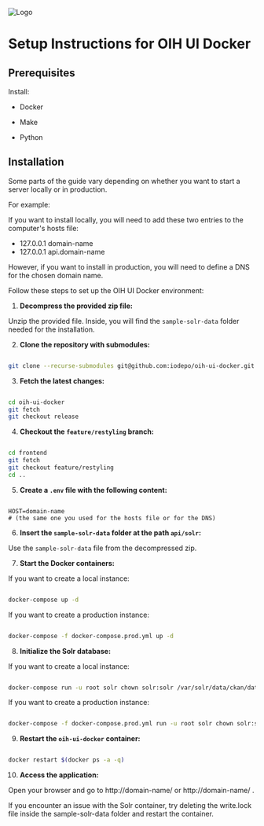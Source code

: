 ![Logo](https://oceaninfohub.org/wp-content/uploads/2020/12/logo_OIH_PNG-RGB-1.png)

# Setup Instructions for OIH UI Docker

## Prerequisites

Install:

- Docker

- Make

- Python

## Installation

Some parts of the guide vary depending on whether you want to start a server locally or in production.

For example:

If you want to install locally, you will need to add these two entries to the computer's hosts file:

- 127.0.0.1 domain-name
- 127.0.0.1 api.domain-name

However, if you want to install in production, you will need to define a DNS for the chosen domain name.

Follow these steps to set up the OIH UI Docker environment:

1.  **Decompress the provided zip file:**

Unzip the provided file. Inside, you will find the `sample-solr-data` folder needed for the installation.

2.  **Clone the repository with submodules:**

```bash

git clone --recurse-submodules git@github.com:iodepo/oih-ui-docker.git oih-ui-docker

```

3.  **Fetch the latest changes:**

```bash

cd oih-ui-docker
git fetch
git checkout release

```

4.  **Checkout the `feature/restyling` branch:**

```bash

cd frontend
git fetch
git checkout feature/restyling
cd ..

```

5.  **Create a `.env` file with the following content:**

```env

HOST=domain-name
# (the same one you used for the hosts file or for the DNS)

```

6.  **Insert the `sample-solr-data` folder at the path `api/solr`:**

Use the `sample-solr-data` file from the decompressed zip.

7.  **Start the Docker containers:**

If you want to create a local instance:

```bash

docker-compose up -d

```

If you want to create a production instance:

```bash

docker-compose -f docker-compose.prod.yml up -d

```

8.  **Initialize the Solr database:**

If you want to create a local instance:

```bash

docker-compose run -u root solr chown solr:solr /var/solr/data/ckan/data

```

If you want to create a production instance:

```bash

docker-compose -f docker-compose.prod.yml run -u root solr chown solr:solr /var/solr/data/ckan/data

```

9.  **Restart the `oih-ui-docker` container:**

```bash

docker restart $(docker ps -a -q)

```

10. **Access the application:**

Open your browser and go to http://domain-name/ or http://domain-name/ .

If you encounter an issue with the Solr container, try deleting the write.lock file inside the sample-solr-data folder and restart the container.
